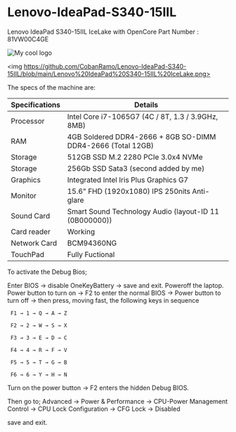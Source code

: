 # Lenovo-IdeaPad-S340-15IIL
Lenovo IdeaPad S340-15IIL IceLake with OpenCore
Part Number : 81VW00C4GE

<img src="/Pictures/logo.png" alt="My cool logo"/>

<img https://github.com/CobanRamo/Lenovo-IdeaPad-S340-15IIL/blob/main/Lenovo%20IdeaPad%20S340-15IIL%20IceLake.png>

The specs of the machine are:

Specifications  | Details
------------- | -------------
Processor  | Intel Core i7-1065G7 (4C / 8T, 1.3 / 3.9GHz, 8MB)
RAM  | 4GB Soldered DDR4-2666 + 8GB SO-DIMM DDR4-2666 (Total 12GB)
Storage  | 512GB SSD M.2 2280 PCIe 3.0x4 NVMe
Storage  | 256Gb SSD Sata3 (second added by me)
Graphics  | Integrated Intel Iris Plus Graphics G7
Monitor  | 15.6" FHD (1920x1080) IPS 250nits Anti-glare
Sound Card  | Smart Sound Technology Audio (layout-ID 11 (0B000000))
Card reader  | Working
Network Card  | BCM94360NG
TouchPad  | Fully Fuctional



To activate the Debug Bios;

Enter BIOS → disable OneKeyBattery → save and exit. 
Poweroff the laptop. 
Power button to turn on → F2 to enter the normal BIOS → Power button to turn off → then press, moving fast, the following keys in sequence

     F1 → 1 → Q → A → Z
     
     F2 → 2 → W → S → X
     
     F3 → 3 → E → D → C
     
     F4 → 4 → R → F → V
     
     F5 → 5 → T → G → B
     
     F6 → 6 → Y → H → N
     
Turn on the power button → F2 enters the hidden Debug BIOS. 

Then go to;
Advanced → Power & Performance → CPU-Power Management Control → CPU Lock Configuration → CFG Lock → Disabled

save and exit.
